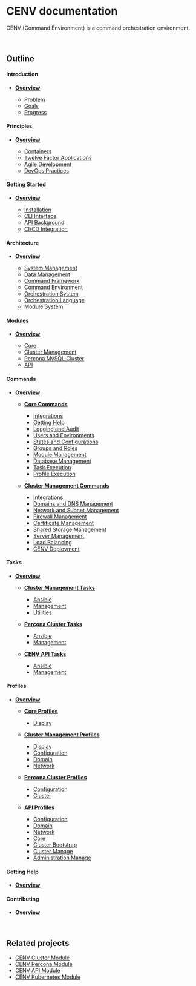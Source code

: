# CENV documentation

CENV (Command Environment) is a command orchestration environment.

<br/>

## Outline

#### Introduction

* **[Overview](introduction/readme.md)**

  * [Problem](introduction/problem.md)
  * [Goals](introduction/goals.md)
  * [Progress](introduction/progress.md)

#### Principles

* **[Overview](principles/readme.md)**

  * [Containers](principles/containers.md)
  * [Twelve Factor Applications](principles/twelve-factor-apps.md)
  * [Agile Development](principles/agile.md)
  * [DevOps Practices](principles/devops.md)

#### Getting Started

* **[Overview](start/readme.md)**

  * [Installation](start/installation.md)
  * [CLI Interface](start/cli.md)
  * [API Background](start/api.md)
  * [CI/CD Integration](start/cicd.md)

#### Architecture

* **[Overview](architecture/readme.md)**

  * [System Management](architecture/system-management.md)
  * [Data Management](architecture/data-management.md)
  * [Command Framework](architecture/command-framework.md)
  * [Command Environment](architecture/command-environment.md)
  * [Orchestration System](architecture/orchestration-system.md)
  * [Orchestration Language](architecture/orchestration-language.md)
  * [Module System](architecture/module-system.md)

#### Modules

* **[Overview](modules/readme.md)**

  * [Core](modules/core.md)
  * [Cluster Management](modules/cluster.md)
  * [Percona MySQL Cluster](modules/percona.md)
  * [API](modules/api.md)

#### Commands

* **[Overview](commands/readme.md)**

  * **[Core Commands](commands/core/readme.md)**

    * [Integrations](commands/core/integrations.md)
    * [Getting Help](commands/core/help.md)
    * [Logging and Audit](commands/core/audit.md)
    * [Users and Environments](commands/core/user-environment.md)
    * [States and Configurations](commands/core/state-config.md)
    * [Groups and Roles](commands/core/groups.md)
    * [Module Management](commands/core/modules.md)
    * [Database Management](commands/core/database.md)
    * [Task Execution](commands/core/tasks.md)
    * [Profile Execution](commands/core/profiles.md)

  * **[Cluster Management Commands](commands/cluster/readme.md)**

    * [Integrations](commands/cluster/integrations.md)
    * [Domains and DNS Management](commands/cluster/dns.md)
    * [Network and Subnet Management](commands/cluster/network.md)
    * [Firewall Management](commands/cluster/firewall.md)
    * [Certificate Management](commands/cluster/certificates.md)
    * [Shared Storage Management](commands/cluster/storage.md)
    * [Server Management](commands/cluster/servers.md)
    * [Load Balancing](commands/cluster/load-balancing.md)
    * [CENV Deployment](commands/cluster/deployment.md)

#### Tasks

* **[Overview](tasks/readme.md)**

  * **[Cluster Management Tasks](tasks/cluster/readme.md)**

    * [Ansible](tasks/cluster/ansible.md)
    * [Management](tasks/cluster/management.md)
    * [Utilities](tasks/cluster/utilities.md)

  * **[Percona Cluster Tasks](tasks/percona/readme.md)**

    * [Ansible](tasks/percona/ansible.md)
    * [Management](tasks/percona/management.md)

  * **[CENV API Tasks](tasks/api/readme.md)**

    * [Ansible](tasks/api/ansible.md)
    * [Management](tasks/api/management.md)

#### Profiles

* **[Overview](profiles/readme.md)**

  * **[Core Profiles](profiles/core/readme.md)**

    * [Display](profiles/core/display.md)

  * **[Cluster Management Profiles](profiles/cluster/readme.md)**

    * [Display](profiles/cluster/display.md)
    * [Configuration](profiles/cluster/config.md)
    * [Domain](profiles/cluster/domain.md)
    * [Network](profiles/cluster/network.md)

  * **[Percona Cluster Profiles](profiles/percona/readme.md)**

    * [Configuration](profiles/percona/config.md)
    * [Cluster](profiles/percona/cluster.md)

  * **[API Profiles](profiles/api/readme.md)**

    * [Configuration](profiles/api/config.md)
    * [Domain](profiles/api/domain.md)
    * [Network](profiles/api/network.md)
    * [Core](profiles/api/core.md)
    * [Cluster Bootstrap](profiles/api/cluster-bootstrap.md)
    * [Cluster Manage](profiles/api/cluster-manage.md)
    * [Administration Manage](profiles/api/admin-manage.md)

#### Getting Help

* **[Overview](help/readme.md)**

#### Contributing

* **[Overview](contribute/readme.md)**

<br/>

## Related projects

* [CENV Cluster Module](https://github.com/venturiscm/cenv-cluster)
* [CENV Percona Module](https://github.com/venturiscm/cenv-percona)
* [CENV API Module](https://github.com/venturiscm/cenv-api)
* [CENV Kubernetes Module](https://github.com/venturiscm/cenv-kubernetes)

<br/>